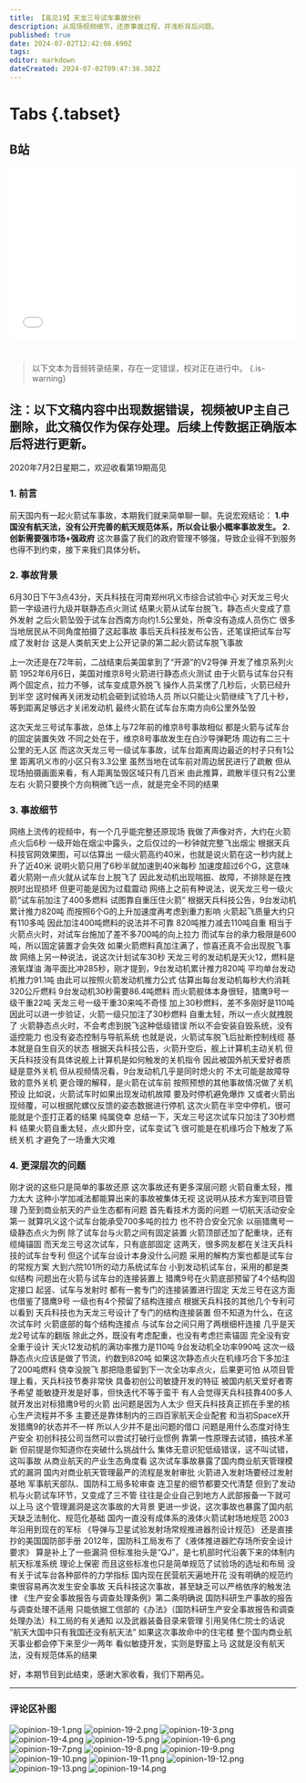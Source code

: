 ```yaml
---
title: 【高见19】天龙三号试车事故分析
description: 从现场视频细节，还原事故过程，并浅析背后问题。
published: true
date: 2024-07-02T12:42:08.690Z
tags: 
editor: markdown
dateCreated: 2024-07-02T09:47:36.382Z
---
```


# Tabs {.tabset}

## B站

<div style="position: relative; padding: 30% 45%;">
<iframe style="position: absolute; width: 100%; height: 100%; left: 0; top: 0;" src="//player.bilibili.com/player.html?&bvid=BV1ay411B7jk&page=1&as_wide=1&high_quality=1&danmaku=1&autoplay=0" scrolling="no" border="0" frameborder="no" framespacing="0" allowfullscreen="true"></iframe>
</div>


#

> 以下文本为音频转录结果，存在一定错误，校对正在进行中。
{.is-warning}

## **注：以下文稿内容中出现数据错误，视频被UP主自己删除，此文稿仅作为保存处理。后续上传数据正确版本后将进行更新。**

2020年7月2日星期二，欢迎收看第19期高见

### 1. 前言

前天国内有一起火箭试车事故，本期我们就来简单聊一聊。先说宏观结论：
**1.中国没有航天法，没有公开完善的航天规范体系，所以会让极小概率事故发生。
2.创新需要强市场+强政府**
这次暴露了我们的政府管理不够强，导致企业得不到服务也得不到约束，接下来我们具体分析。

### 2. 事故背景

6月30日下午3点43分，天兵科技在河南郑州巩义市综合试验中心
对天龙三号火箭一字级进行九级并联静态点火测试
结果火箭从试车台脱飞，静态点火变成了意外发射
之后火箭坠毁于试车台西南方向约1.5公里处，所幸没有造成人员伤亡
很多当地居民从不同角度拍摄了这起事故
事后天兵科技发布公告，还笔误把试车台写成了发射台
这是人类航天史上公开记录的第二起火箭试车脱飞事故

上一次还是在72年前，二战结束后美国拿到了“开源”的V2导弹
开发了维京系列火箭
1952年6月6日，美国对维京8号火箭进行静态点火测试
由于火箭与试车台只有两个固定点，拉力不够，试车变成意外脱飞
操作人员呆愣了几秒后，火箭已经升到半空
这时候再关闭发动机会砸到试验场人员
所以只能让火箭继续飞了几十秒，等到距离足够远才关闭发动机
最终火箭在试车台东南方向6公里外坠毁

这次天龙三号试车事故，总体上与72年前的维京8号事故相似
都是火箭与试车台的固定装置失效
不同之处在于，维京8号事故发生在白沙导弹靶场
周边有二三十公里的无人区
而这次天龙三号一级试车事故，试车台距离周边最近的村子只有1公里
距离巩义市的小区只有3.3公里
虽然当地在试车前对周边居民进行了疏散
但从现场拍摄画面来看，有人距离坠毁区域只有几百米
由此推算，疏散半径只有2公里左右
火箭只要换个方向稍微飞远一点，就是完全不同的结果

### 3. 事故细节
网络上流传的视频中，有一个几乎能完整还原现场
我做了声像对齐，大约在火箭点火后6秒
一级开始在烟尘中露头，之后仅过的一秒钟就完整飞出烟尘
根据天兵科技官网效果图，可以估算出
一级火箭高约40米，也就是说火箭在这一秒内就上升了近40米
说明火箭只用了6秒半就加速到40米每秒
加速度超过6个G，这意味着火箭刚一点火就从试车台上脱飞了
因此发动机出现喘振、故障，不排除是在拽脱时出现损坏
但更可能是因为过载震动
网络上之前有种说法，说天龙三号一级火箭“试车前加注了400多燃料
试图靠自重压住火箭”
根据天兵科技公告，9台发动机累计推力820吨
而按照6个G的上升加速度再考虑到重力影响
火箭起飞质量大约只有110多吨
因此加注400吨燃料的说法并不可靠
820吨推力减去110吨自重
相当于火箭点火时，对试车台施加了差不多700吨的向上拉力
而试车台的承力极限是600吨，所以固定装置才会失效
如果火箭燃料真加注满了，惊喜还真不会出现脱飞事故
网络上另一种说法，说这次计划试车30秒
天龙三号的发动机是天火12，燃料是液氧煤油
海平面比冲285秒，刚才提到，9台发动机累计推力820吨
平均单台发动机推力91.1吨
由此可以按照火箭发动机推力公式
估算出每台发动机每秒大约消耗320公斤燃料
9台发动机30秒需要86.4吨燃料
而火箭舰体本身很轻，猎鹰9号一级干重22吨
天龙三号一级干重30来吨不奇怪
加上30秒燃料，差不多刚好是110吨
因此可以进一步验证，火箭一级只加注了30秒燃料
自重太轻，所以一点火就拽脱了
火箭静态点火时，不会考虑到脱飞这种低级错误
所以不会安装自毁系统，没有遥控能力
也没有姿态控制与导航系统
也就是说，火箭试车脱飞后扯断控制线缆
基本就是自生自灭的状态
根据天兵科技公告，火箭升空后，舰上计算机主动关机
但天兵科技没有具体说舰上计算机是如何触发的关机指令
因此被国外航天爱好者质疑是意外关机
但从视频情况看，9台发动机几乎是同时熄火的
不太可能是故障导致的意外关机
更合理的解释，是火箭在试车前
按照预想的其他事故情况做了关机预设
比如说，火箭试车时如果出现发动机故障
要及时停机避免爆炸
又或者火箭出现倾覆，可以根据陀螺仪反馈的姿态数据进行停机
这次火箭在半空中停机，很可能就是个歪打正着的结果
纯属侥幸
总结一下，天龙三号这次试车只加注了30秒燃料
结果火箭自重太轻，点火即升空，试车变试飞
很可能是在机缘巧合下触发了系统关机
才避免了一场重大灾难

### 4. 更深层次的问题
刚才说的这些只是简单的事故还原
这次事故还有更多深层问题
火箭自重太轻，推力太大
这种小学加减法都能算出来的事故被集体无视
这说明从技术方案到项目管理
乃至到商业航天的产业生态都有问题
首先看技术方面的问题
一切航天活动安全第一
就算巩义这个试车台能承受700多吨的拉力
也不符合安全冗余
以丽猎鹰号一级静态点火为例
除了试车台与火箭之间有固定装置
火箭顶部还加了配重块，还有缆绳锚固
而天龙三号这次试车，只有底部固定
这两天，很多网友都在关注天兵科技的试车台专利
但这个试车台设计本身没什么问题
采用的解构方案也都是试车台的常规方案
大到六院101所的动力系统试车台
小到发动机试车台，采用的都是类似结构
问题出在火箭与试车台的连接装置上
猎鹰9号在火箭底部预留了4个结构固定接口
起竖、试车与发射时
都有一套专门的连接装置进行固定
天龙三号在这方面也借鉴了猎鹰9号
一级也有4个预留了结构连接点
根据天兵科技的其他几个专利可以看到
天兵科技也为天龙三号设计了专门的结构连接装置
但不知道为什么，在这次试车时
火箭底部的每个结构连接点
与试车台之间只用了两根细杆连接
几乎是天龙2号试车的翻版
除此之外，既没有考虑配重，也没有考虑拦索锚固
完全没有安全重于设计
天火12发动机的满功率推力是110吨
9台发动机全功率990吨
这次一级静态点火应该是做了节流，约数到820吨
如果这次静态点火在机缘巧合下多加注了200吨燃料
侥幸没脱飞
那把隐患留到下一次全功率点火，后果更可怕
从项目管理上看，天兵科技节奏非常快
具备初创公司敏捷开发的特征
被国内航天爱好者寄予希望
能敏捷开发是好事，但快迭代不等于蛮干
有人会觉得天兵科技靠400多人就开发出对标猎鹰9号的火箭
出问题是因为人太少
但天兵科技真正抓在手里的核心生产流程并不多
主要还是靠体制内的三四百家航天企业配套
和当初SpaceX开发猎鹰9的状态并不一样
所以人少并不是出问题的借口
问题是用什么态度对待生产安全
初创科技公司当然可以尝试打破行业惯例
靠第一性原理去试错，搞技术革新
但前提是你知道你在突破什么挑战什么
集体无意识犯低级错误，这不叫试错，这叫事故
从商业航天的产业生态角度看
这次试车事故暴露了国内商业航天管理模式的漏洞
国内对商业航天管理最严的流程是发射审批
火箭进入发射场要经过发射基地
军事航天部队、国防科工局多轮审查
连卫星的细节都要交代清楚
但到了发动机与火箭试车环节，又变成了三不管
往往是企业自己到地方人武部报备一下就可以上马
这个管理漏洞是这次事故的大背景
更进一步说，这次事故也暴露了国内航天缺乏法制化、规范化基础
国内一直没有成体系的液体火箭试射场地规范
2003年沿用到现在的军标
《导弹与卫星试验发射场常规推进器剂设计规范》
还是直接抄的美国国防部手册
2012年，国防科工局发布了《液体推进器贮存场所安全设计要求》
算是补上了一些漏洞
但标准抬头是“QJ”，是七机部时代沿袭下来的体制内航天标准系统
理论上保密
而且这些标准也只是简单规范了试验场的选址和布局
没有关于试车台各种部件的力学指标
国内现在民营航天遍地开花
没有明确的规范约束很容易再次发生安全事故
天兵科技这次事故，甚至缺乏可以严格依序的触发法律
《生产安全事故报告与调查处理条例》第二条明确说
国防科研生产事故的报告与调查处理不适用
只能依据工信部的《办法》（国防科研生产安全事故报告和调查处理办法）科工局的有关通知
以及武器装备目录来管理
引用吴伟仁院士的话说
“航天大国中只有我国还没有航天法”
如果这次事故命中的住宅楼
整个国内商业航天事业都会停下来至少一两年
看似敏捷开发，实则是野蛮上马
这就是没有航天法，没有规范体系的结果

好，本期节目到此结束，感谢大家收看，我们下期再见。

---

### 评论区补图

![opinion-19-1.png](https://img.bedtime.news/2024/07/02/6683d5377fe81.png)
![opinion-19-2.png](https://img.bedtime.news/2024/07/02/6683d537905b4.png)
![opinion-19-3.png](https://img.bedtime.news/2024/07/02/6683d537df842.png)
![opinion-19-4.png](https://img.bedtime.news/2024/07/02/6683d537b2aa1.png)
![opinion-19-5.png](https://img.bedtime.news/2024/07/02/6683d53735fc1.png)
![opinion-19-6.png](https://img.bedtime.news/2024/07/02/6683d5373123e.png)
![opinion-19-7.png](https://img.bedtime.news/2024/07/02/6683d5374fb25.png)
![opinion-19-8.png](https://img.bedtime.news/2024/07/02/6683d53730256.png)
![opinion-19-9.png](https://img.bedtime.news/2024/07/02/6683d5376c7ce.png)
![opinion-19-10.png](https://img.bedtime.news/2024/07/02/6683d537306bb.png)
![opinion-19-11.png](https://img.bedtime.news/2024/07/02/6683d5378b3cc.png)
![opinion-19-12.png](https://img.bedtime.news/2024/07/02/6683d5381d531.png)
![opinion-19-13.png](https://img.bedtime.news/2024/07/02/6683d538723f4.png)
![opinion-19-14.png](https://img.bedtime.news/2024/07/02/6683d53928aba.png)

